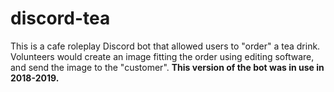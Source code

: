 # discord-tea

This is a cafe roleplay Discord bot that allowed users to "order" a tea drink. Volunteers would create an image fitting the order using editing software, and send the image to the "customer".
**This version of the bot was in use in 2018-2019.**
